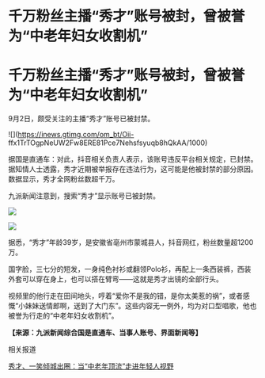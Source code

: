 # 千万粉丝主播“秀才”账号被封，曾被誉为“中老年妇女收割机”

# 千万粉丝主播“秀才”账号被封，曾被誉为“中老年妇女收割机”

9月2日，颇受关注的主播“秀才”账号已被封禁。

![](https://inews.gtimg.com/om_bt/Oii-
ffx1TrTOgpNeUW2Fw8ERE81Pce7Nehsfsyuqb8hQkAA/1000)

据国是直通车：对此，抖音相关负责人表示，该账号违反平台相关规定，已封禁。据知情人士透露，秀才近期被举报存在违法行为，这可能是他被封禁的部分原因。数据显示，秀才全网粉丝数超千万。

九派新闻注意到，搜索“秀才”显示账号已被封禁。

![](https://inews.gtimg.com/om_bt/O2uQfVvX3__edLBhBOjg59mQbiLYgyM6EPsxdXJIgbFzgAA/1000)

![](https://inews.gtimg.com/om_bt/OeUKcDtYgteAqFYPuFvR7qGeO8s4by1nOk5Ib3Vm__3ioAA/1000)

据悉，“秀才”年龄39岁，是安徽省亳州市蒙城县人，抖音网红，粉丝数量超1200万。

国字脸，三七分的短发，一身纯色衬衫或翻领Polo衫，再配上一条西装裤，西装外套可以穿在身上，也可以搭在臂弯——这就是秀才出镜的全部行头。

视频里的他行走在田间地头，哼着“爱你不是我的错，是你太美惹的祸”，或者感慨“小妹妹送情郎啊，送到了大门东”。这些内容无一例外，均为对口型唱歌，他也被誉为行走的“中老年妇女收割机”。

**【来源：九派新闻综合国是直通车、当事人账号、界面新闻等】**

相关报道

[秀才、一笑倾城出圈：当“中老年顶流”走进年轻人视野](https://new.qq.com/rain/a/20230902A05SUW00)

